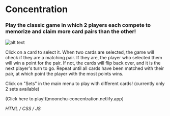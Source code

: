 # Concentration
### Play the classic game in which 2 players each compete to memorize and claim more card pairs than the other!

![alt text](https://i.gyazo.com/827757eb9b0e6cd665d7476425904738.png)

Click on a card to select it. When two cards are selected, the game will check if they are a matching pair. If they are, the player who selected them will win a point for the pair. If not, the cards will flip back over, and it is the next player's turn to go. Repeat until all cards have been matched with their pair, at which point the player with the most points wins.

Click on "Sets" in the main menu to play with different cards! (currently only 2 sets available)

(Click here to play!)[moonchu-concentration.netlify.app]

*HTML / CSS / JS*
